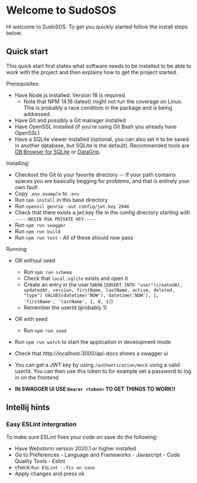 # Welcome to SudoSOS
Hi welcome to SudoSOS. To get you quickly started follow the install steps below.

## Quick start
This quick start first states what software needs to be installed to be able to work with the project and then explains how to get the project started.

Prerequisites:
-	Have Node.js installed. Version 18 is required.
     - Note that NPM 14.16 (latest) might not run the coverage on Linux. This is probably a race condition in the package and is being addressed.
- Have Git and possibly a Git manager installed
- Have OpenSSL installed (if you're using Git Bash you already have OpenSSL)
- Have a SQLite viewer installed (optional, you can also set it to be saved in another database, but SQLite is the default). Recommended tools are [DB Browser for SQLite](https://sqlitebrowser.org/) or [DataGrip](https://www.jetbrains.com/datagrip/).

Installing:
- Checkout the Git to your favorite directory
     -- If your path contains spaces you are basically begging for problems, and that is entirely your own fault
- Copy `.env.example` to `.env`
- Run `npm install` in this base directory
- Run `openssl genrsa -out config/jwt.key 2048`
- Check that there exists a jwt.key file in the config directory starting with `-----BEGIN RSA PRIVATE KEY-----`
- Run `npm run swagger`
- Run `npm run build`
- Run `npm run test` - All of these should now pass

Running:
- OR without seed
  - Run `npm run schema`
  - Check that `local.sqlite` exists and open it
  -	Create an entry in the user table (`INSERT INTO "user"(createdAt, updatedAt, version, firstName, lastName, active, deleted, "type") VALUES(datetime('NOW'), datetime('NOW'), 1, 'firstName', 'lastName', 1, 0, 1)`)
  - Remember the userId (probably 1)
- OR with seed
  - Run `npm run seed`


- Run `npm run watch` to start the application in development mode
- Check that http://localhost:3000/api-docs shows a swagger ui
- You can get a JWT key by using `/authentication/mock` using a valid userId.
You can then use this token to for example set a password to log in on the frontend
- **IN SWAGGER UI USE `Bearer <token>` TO GET THINGS TO WORK!!**

## Intellij hints
### Easy ESLint intergration
To make sure ESLint fixes your code on save do the following:
- Have Webstorm version 2020.1 or higher installed
- Go to Preferences - Language and Frameworks - Javascript - Code Quality Tools - Eslint
- check `Run ESLint --fix on save`
- Apply changes and press ok
